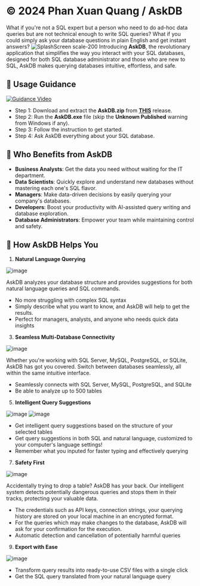 # © 2024 Phan Xuan Quang / AskDB

What if you're not a SQL expert but a person who need to do ad-hoc data queries but are not technical enough to write SQL queries? What if you could simply ask your database questions in plain English and get instant answers? 
![SplashScreen scale-200](https://i.imgur.com/kO68bFg.png)
Introducing **AskDB**, the revolutionary application that simplifies the way you interact with your SQL databases, designed for both SQL database administrator and those who are new to SQL, AskDB makes querying databases intuitive, effortless, and safe.

## :blue_book: Usage Guidance

[![Guidance Video](https://i.imgur.com/DEnWBTg.jpeg)](https://www.youtube.com/embed/AGwTxgod9jQ)

- Step 1: Download and extract the **AskDB.zip** from [**THIS**](https://github.com/phanxuanquang/AskDB/releases/latest) release.
- Step 2: Run the **AskDB.exe** file (skip the **Unknown Published** warning from Windows if any).
- Step 3: Follow the instruction to get started.
- Step 4: Ask AskDB everything about your SQL database.

## 💼 Who Benefits from AskDB
- **Business Analysts**: Get the data you need without waiting for the IT department.
- **Data Scientists**: Quickly explore and understand new databases without mastering each one's SQL flavor.
- **Managers**: Make data-driven decisions by easily querying your company's databases.
- **Developers**: Boost your productivity with AI-assisted query writing and database exploration.
- **Database Administrators**: Empower your team while maintaining control and safety.

## 🌟 How AskDB Helps You

1. **Natural Language Querying**

![image](https://i.imgur.com/Klito4H.png)

AskDB analyzes your database structure and provides suggestions for both natural language queries and SQL commands.
   - No more struggling with complex SQL syntax
   - Simply describe what you want to know, and AskDB will help to get the results.
   - Perfect for managers, analysts, and anyone who needs quick data insights

3. **Seamless Multi-Database Connectivity**

![image](https://i.imgur.com/TRAEH89.png)

Whether you're working with SQL Server, MySQL, PostgreSQL, or SQLite, AskDB has got you covered. Switch between databases seamlessly, all within the same intuitive interface.
   - Seamlessly connects with SQL Server, MySQL, PostgreSQL, and SQLite
   - Be able to analyze up to 500 tables

5. **Intelligent Query Suggestions**

![image](https://i.imgur.com/sCOZY8P.png)
![image](https://i.imgur.com/iIxOpYE.png)

   - Get intelligent query suggestions based on the structure of your selected tables
   - Get query suggestions in both SQL and natural language, customized to your computer's language settings!
   - Remember what you inputed for faster typing and effectively querying

7. **Safety First**
   
![image](https://i.imgur.com/t0GbrOh.png)

Accidentally trying to drop a table? AskDB has your back. Our intelligent system detects potentially dangerous queries and stops them in their tracks, protecting your valuable data.
   - The credentials such as API keys, connection strings, your querying history are stored on your local machine in an encrypted format.
   - For the queries which may make changes to the database, AskDB will ask for your confirmation for the execution.
   - Automatic detection and cancellation of potentially harmful queries

9. **Export with Ease**
    
![image](https://i.imgur.com/poq5bP2.png)

   - Transform query results into ready-to-use CSV files with a single click
   - Get the SQL query translated from your natural language query
